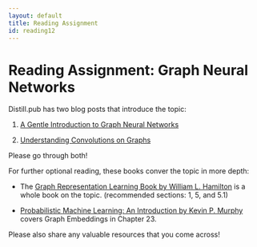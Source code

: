 ```yaml
---
layout: default
title: Reading Assignment
id: reading12
---
```



# Reading Assignment: Graph Neural Networks

Distill.pub has two blog posts that introduce the topic:

1. [A Gentle Introduction to Graph Neural Networks](https://distill.pub/2021/gnn-intro/)

2. [Understanding Convolutions on Graphs](https://distill.pub/2021/understanding-gnns/)

Please go through both!


For further optional reading, these books conver the topic in more depth:

- The [Graph Representation Learning Book by William L. Hamilton](https://www.cs.mcgill.ca/~wlh/grl_book/) is a whole book on the topic. (recommended sections: 1, 5, and 5.1)

- [Probabilistic Machine Learning: An Introduction by Kevin P. Murphy](https://probml.github.io/pml-book/book1.html) covers Graph Embeddings in Chapter 23.

Please also share any valuable resources that you come across! 
